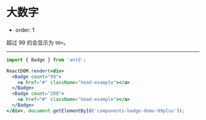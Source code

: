 # 大数字

- order: 1

超过 99 的会显示为 `99+`。

---

````jsx
import { Badge } from 'antd';

ReactDOM.render(<div>
  <Badge count="99">
    <a href="#" className="head-example"></a>
  </Badge>
  <Badge count="200">
    <a href="#" className="head-example"></a>
  </Badge>
</div>, document.getElementById('components-badge-demo-99plus'));
````
